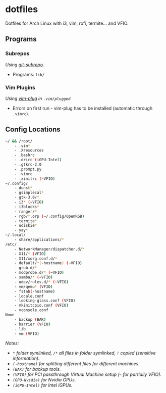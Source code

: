 dotfiles
========

Dotfiles for Arch Linux with i3, vim, rofi, termite... and VFIO.

## Programs

### Subrepos

_Using [git-subrepo](https://github.com/ingydotnet/git-subrepo)._

- Programs: `lib/`

### Vim Plugins

_Using [vim-plug](https://github.com/junegunn/vim-plug) in `.vim/plugged`._

- Errors on first run - vim-plug has to be installed (automatic through `.vimrc`).

## Config Locations

```sh
~/ && /root/
    - .vim*
    - .Xresources
    - .bashrc
    - .drirc (iGPU-Intel)
    - .gtkrc-2.0
    - .prompt.py
    - .vimrc
    - .xinitrc (~VFIO)
~/.config/
    - dunst*
    - gsimplecal*
    - gtk-3.0/*
    - i3* (~VFIO)
    - i3blocks*
    - ranger/*
    - rgb/*.orp (~/.config/OpenRGB)
    - termite*
    - udiskie*
    - yay*
~/.local/
    - share/applications/*
/etc/
    - NetworkManager/dispatcher.d/*
    - X11/* (VFIO)
    - X11/xorg.conf.d/*
    - default/*(-hostname) (~VFIO)
    - grub.d/*
    - modprobe.d/* (~VFIO)
    - samba/* (~VFIO)
    - udev/rules.d/* (~VFIO)
    - vm/qemu* (VFIO)
    - fstab(-hostname)
    - locale.conf
    - looking-glass.conf (VFIO)
    - mkinitcpio.conf (VFIO)
    - vconsole.conf
None
    - backup (BAK)
    - barrier (VFIO)
    - lib
    - vm (VFIO)
```
_Notes:_
- _`*` folder symlinked, `/*` all files in folder symlinked, `!` copied (sensitive information)._
- _`(-hostname)` for splitting different files for different machines._
- _`(BAK)` for backup tools._
- _`(VFIO)` for PCI passthrough Virtual Machine setup (`~` for partially VFIO)._
- _`(GPU-Nvidia)` for Nvidia GPUs._
- _`(iGPU-Intel)` for Intel iGPUs._
